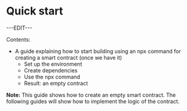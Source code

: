 ﻿---
sidebar_position: 2
---

# Quick start

---EDIT---

Contents:

- A guide explaining how to start building using an npx command for creating a smart contract (once we have it)
	- Set up the environment
	- Create dependencies
	- Use the npx command
	- Result: an empty contract

**Note:** This guide shows how to create an empty smart contract. The following guides will show how to implement the logic of the contract.